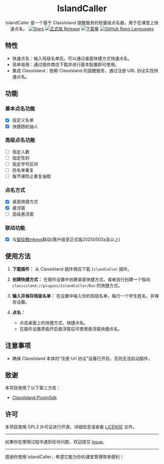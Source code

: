 <!--markdownlint-disable MD001 MD033 MD041 MD051-->

<div align="center">


# IslandCaller

IslandCaller 是一个基于 ClassIsland 提醒服务的轻量级点名器，用于在课堂上快速点名。
[![Stars](https://img.shields.io/github/stars/HUSX100/IslandCaller?label=Stars)](https://github.com/HUSX100/IslandCaller)
[![正式版 Release](https://img.shields.io/github/v/release/HUSX100/IslandCaller?style=flat-square&color=%233fb950&label=正式版)](https://github.com/HUSX100/IslandCaller/releases/latest)
[![下载量](https://img.shields.io/github/downloads/HUSX100/IslandCaller/total?style=social&label=下载量&logo=github)](https://github.com/HUSX100/IslandCaller/releases/latest)
[![GitHub Repo Languages](https://img.shields.io/github/languages/top/HUSX100/IslandCaller?style=flat-square)](https://github.com/HUSX100/IslandCaller/search?l=c%23)
</div>

## 特性

- 快速点名：输入班级名单后，可以通过桌面快捷方式快速点名。
- 简单易用：通过插件商店下载并进行基本配置即可使用。
- 集成 ClassIsland：依赖 ClassIsland 的提醒服务，通过注册 URL 协议实现快速点名。

## 功能

### 基本点名功能

- [x] 自定义名单
- [x] 快捷随机抽人

### 高级点名功能

- [ ] 指定人数
- [ ] 指定性别
- [ ] 指定学号区间
- [ ] 防名单重复
- [ ] 每节课防止重复抽取

### 点名方式

- [x] 桌面快捷方式
- [x] 悬浮窗
- [ ] 高级悬浮窗

### 联动功能

- [x] 与[智绘教Inkeys](https://github.com/Alan-CRL/Inkeys)联动(需升级至正式版20250503a及以上)


## 使用方法

1. **下载插件：** 从 ClassIsland 插件商店下载 `IslandCaller` 插件。

2. **创建快捷方式：**
   在插件设置中创建桌面快捷方式，或者自行创建一个指向 `classisland://plugins/IslandCaller/Run` 的快捷方式。

3. **输入并保存班级名单：**
   在设置中输入你的班级名单，每行一个学生姓名，并保存设置。

4. **点名：**
   - 点击桌面上的快捷方式，快捷点名。
   - 在插件设置界面开启悬浮窗后可使用悬浮窗快捷点名。

## 注意事项

- 确保 ClassIsland 本体的“注册 Url 协议”设置已开启，否则无法启动插件。

## 致谢

本项目使用了以下第三方库：

- [ClassIsland.PluginSdk](https://github.com/ClassIsland/ClassIsland/)

## 许可

本项目使用 GPL3 许可证进行开源，详细信息请查看 [LICENSE](LICENSE) 文件。

---

如果你在使用过程中遇到任何问题，欢迎提交 [Issue](https://github.com/HUSX100/IslandCaller/issues)。

---

感谢你使用 IslandCaller，希望它能为你的课堂管理带来便利！
